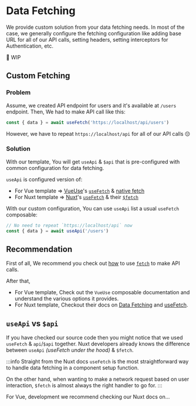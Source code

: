 # Data Fetching

We provide custom solution from your data fetching needs. In most of the case, we generally configure the fetching configuration like adding base URL for all of our API calls, setting headers, setting interceptors for Authentication, etc.

🚧 WIP

## Custom Fetching

### Problem

Assume, we created API endpoint for users and it's available at `/users` endpoint. Then, We had to make API call like this:

```ts
const { data } = await useFetch('https://localhost/api/users')
```

However, we have to repeat `https://localhost/api` for all of our API calls 😔

### Solution

With our template, You will get `useApi` & `$api` that is pre-configured with common configuration for data fetching.

`useApi` is configured version of:

- For Vue template => [VueUse](https://vueuse.org/)'s [`useFetch`](https://vueuse.org/core/useFetch/) & [native fetch](https://developer.mozilla.org/en-US/docs/Web/API/fetch)
- For Nuxt template => [Nuxt](https://nuxt.com/)'s [`useFetch`](https://nuxt.com/docs/api/composables/use-fetch) & their [`$fetch`](https://nuxt.com/docs/api/utils/dollarfetch)

With our custom configuration, You can use `useApi` list a usual `useFetch` composable:

```ts
// No need to repeat `https://localhost/api` now
const { data } = await useApi('/users')
```

## Recommendation

First of all, We recommend you check out [how](https://developer.mozilla.org/en-US/docs/Web/API/Fetch_API/Using_Fetch) to use [`fetch`](https://developer.mozilla.org/en-US/docs/Web/API/fetch) to make API calls.

After that,

- For Vue template, Check out the `VueUse` composable documentation and understand the various options it provides.
- For Nuxt template, Checkout their docs on [Data Fetching](https://nuxt.com/docs/getting-started/data-fetching)  and [useFetch](https://nuxt.com/docs/api/composables/use-fetch).

## `useApi` vs `$api`

If you have checked our source code then you might notice that we used `useFetch` & `api`/`$api` together. Nuxt developers already knows the difference between `useApi` *(useFetch under the hood)* & `$fetch`.

:::info Straight from the Nuxt docs
`useFetch` is the most straightforward way to handle data fetching in a component setup function.

On the other hand, when wanting to make a network request based on user interaction, `$fetch` is almost always the right handler to go for.
:::

For Vue, development we recommend checking our Nuxt docs on...
